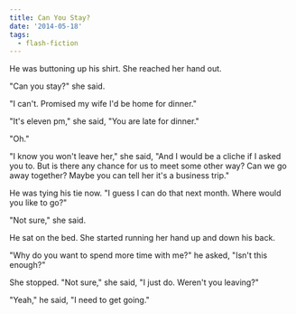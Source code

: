 ```yaml
---
title: Can You Stay?
date: '2014-05-18'
tags:
  - flash-fiction
---
```


He was buttoning up his shirt. She reached her hand out.

<!-- truncate -->

"Can you stay?" she said.

"I can't. Promised my wife I'd be home for dinner."

"It's eleven pm," she said, "You are late for dinner."

"Oh."

"I know you won't leave her," she said, "And I would be a cliche if I asked you
to. But is there any chance for us to meet some other way? Can we go away
together? Maybe you can tell her it's a business trip."

He was tying his tie now. "I guess I can do that next month. Where would you
like to go?"

"Not sure," she said.

He sat on the bed. She started running her hand up and down his back.

"Why do you want to spend more time with me?" he asked, "Isn't this enough?"

She stopped. "Not sure," she said, "I just do. Weren't you leaving?"

"Yeah," he said, "I need to get going."
